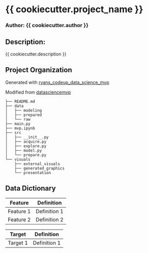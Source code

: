 # {{ cookiecutter.project_name }}

### Author: {{ cookiecutter.author }}

## Description: 
{{ cookiecutter.description }}

## Project Organization

Generated with [ryans_codeup_data_science_mvp](https://github.com/RyanMcCall/ryans_codeup_data_science_mvp)

Modified from [datasciencemvp](https://github.com/cliffclive/datasciencemvp/)

```
├── README.md
├── data
│   ├── modeling
│   ├── prepared
│   └── raw
├── main.py
├── mvp.ipynb
├── src
│   ├── __init__.py
│   ├── acquire.py
│   ├── explore.py
│   ├── model.py
│   └── prepare.py
└── visuals
    ├── external_visuals
    ├── generated_graphics
    └── presentation
```

## Data Dictionary

| Feature | Definition |
| --- | --- |
| Feature 1 | Definition 1 |
| Feature 2 | Definition 2 |

| Target | Definition |
| --- | --- |
| Target 1 | Definition 1 |